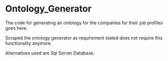 # Ontology_Generator
The code for generating an ontology for the companies for their job profiles goes here. 

Scraped the ontology generator as requirement stated does not require this functionality anymore. 

Alternatives used are Sql Server Database. 
